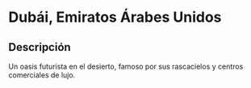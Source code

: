 # Dubái, Emiratos Árabes Unidos

## Descripción
Un oasis futurista en el desierto, famoso por sus rascacielos y centros comerciales de lujo.